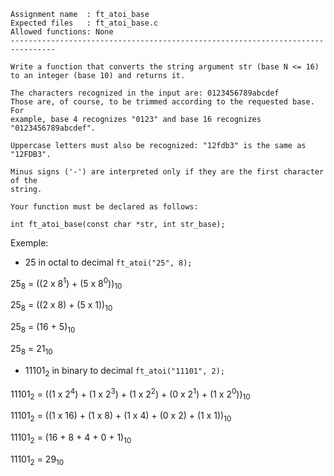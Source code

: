 ```
Assignment name  : ft_atoi_base
Expected files   : ft_atoi_base.c
Allowed functions: None
--------------------------------------------------------------------------------

Write a function that converts the string argument str (base N <= 16)
to an integer (base 10) and returns it.

The characters recognized in the input are: 0123456789abcdef
Those are, of course, to be trimmed according to the requested base. For
example, base 4 recognizes "0123" and base 16 recognizes "0123456789abcdef".

Uppercase letters must also be recognized: "12fdb3" is the same as "12FDB3".

Minus signs ('-') are interpreted only if they are the first character of the
string.

Your function must be declared as follows:

int	ft_atoi_base(const char *str, int str_base);
```

Exemple: 
- 25 in octal to decimal
`ft_atoi("25", 8);`

25<sub>8</sub> = ((2 x 8<sup>1</sup>) + (5 x 8<sup>0</sup>))<sub>10</sub>

25<sub>8</sub> = ((2 x 8) + (5 x 1))<sub>10</sub>

25<sub>8</sub> = (16 + 5)<sub>10</sub>

25<sub>8</sub> = 21<sub>10</sub>

- 11101<sub>2</sub> in binary to decimal
`ft_atoi("11101", 2);`

11101<sub>2</sub> = ((1 x 2<sup>4</sup>) + (1 x 2<sup>3</sup>) + (1 x 2<sup>2</sup>) + (0 x 2<sup>1</sup>) + (1 x 2<sup>0</sup>))<sub>10</sub>

11101<sub>2</sub> = ((1 x 16) + (1 x 8) + (1 x 4) + (0 x 2) + (1 x 1))<sub>10</sub>

11101<sub>2</sub> = (16 + 8 + 4 + 0 + 1)<sub>10</sub>

11101<sub>2</sub> = 29<sub>10</sub>
